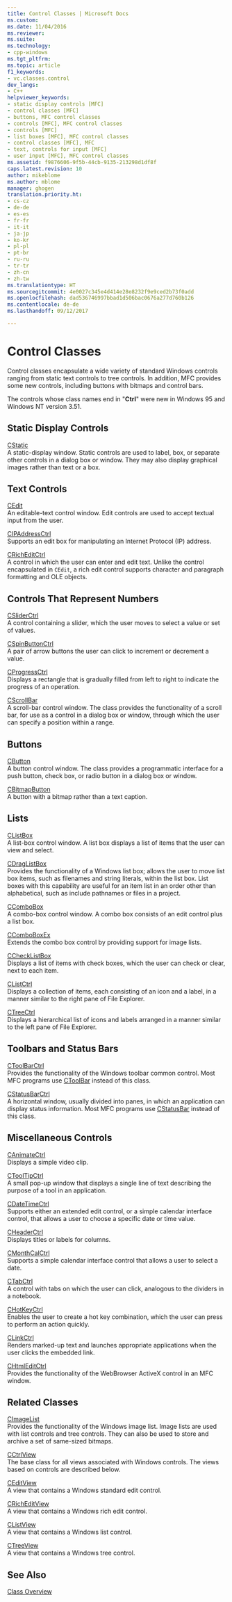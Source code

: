 ```yaml
---
title: Control Classes | Microsoft Docs
ms.custom: 
ms.date: 11/04/2016
ms.reviewer: 
ms.suite: 
ms.technology:
- cpp-windows
ms.tgt_pltfrm: 
ms.topic: article
f1_keywords:
- vc.classes.control
dev_langs:
- C++
helpviewer_keywords:
- static display controls [MFC]
- control classes [MFC]
- buttons, MFC control classes
- controls [MFC], MFC control classes
- controls [MFC]
- list boxes [MFC], MFC control classes
- control classes [MFC], MFC
- text, controls for input [MFC]
- user input [MFC], MFC control classes
ms.assetid: f9876606-9f5b-44cb-9135-213298d1df8f
caps.latest.revision: 10
author: mikeblome
ms.author: mblome
manager: ghogen
translation.priority.ht:
- cs-cz
- de-de
- es-es
- fr-fr
- it-it
- ja-jp
- ko-kr
- pl-pl
- pt-br
- ru-ru
- tr-tr
- zh-cn
- zh-tw
ms.translationtype: HT
ms.sourcegitcommit: 4e0027c345e4d414e28e8232f9e9ced2b73f0add
ms.openlocfilehash: dad536746997bbad1d506bac0676a277d760b126
ms.contentlocale: de-de
ms.lasthandoff: 09/12/2017

---
```

# <a name="control-classes"></a>Control Classes
Control classes encapsulate a wide variety of standard Windows controls ranging from static text controls to tree controls. In addition, MFC provides some new controls, including buttons with bitmaps and control bars.  
  
 The controls whose class names end in "**Ctrl**" were new in Windows 95 and Windows NT version 3.51.  
  
## <a name="static-display-controls"></a>Static Display Controls  
 [CStatic](../mfc/reference/cstatic-class.md)  
 A static-display window. Static controls are used to label, box, or separate other controls in a dialog box or window. They may also display graphical images rather than text or a box.  
  
## <a name="text-controls"></a>Text Controls  
 [CEdit](../mfc/reference/cedit-class.md)  
 An editable-text control window. Edit controls are used to accept textual input from the user.  
  
 [CIPAddressCtrl](../mfc/reference/cipaddressctrl-class.md)  
 Supports an edit box for manipulating an Internet Protocol (IP) address.  
  
 [CRichEditCtrl](../mfc/reference/cricheditctrl-class.md)  
 A control in which the user can enter and edit text. Unlike the control encapsulated in `CEdit`, a rich edit control supports character and paragraph formatting and OLE objects.  
  
## <a name="controls-that-represent-numbers"></a>Controls That Represent Numbers  
 [CSliderCtrl](../mfc/reference/csliderctrl-class.md)  
 A control containing a slider, which the user moves to select a value or set of values.  
  
 [CSpinButtonCtrl](../mfc/reference/cspinbuttonctrl-class.md)  
 A pair of arrow buttons the user can click to increment or decrement a value.  
  
 [CProgressCtrl](../mfc/reference/cprogressctrl-class.md)  
 Displays a rectangle that is gradually filled from left to right to indicate the progress of an operation.  
  
 [CScrollBar](../mfc/reference/cscrollbar-class.md)  
 A scroll-bar control window. The class provides the functionality of a scroll bar, for use as a control in a dialog box or window, through which the user can specify a position within a range.  
  
## <a name="buttons"></a>Buttons  
 [CButton](../mfc/reference/cbutton-class.md)  
 A button control window. The class provides a programmatic interface for a push button, check box, or radio button in a dialog box or window.  
  
 [CBitmapButton](../mfc/reference/cbitmapbutton-class.md)  
 A button with a bitmap rather than a text caption.  
  
## <a name="lists"></a>Lists  
 [CListBox](../mfc/reference/clistbox-class.md)  
 A list-box control window. A list box displays a list of items that the user can view and select.  
  
 [CDragListBox](../mfc/reference/cdraglistbox-class.md)  
 Provides the functionality of a Windows list box; allows the user to move list box items, such as filenames and string literals, within the list box. List boxes with this capability are useful for an item list in an order other than alphabetical, such as include pathnames or files in a project.  
  
 [CComboBox](../mfc/reference/ccombobox-class.md)  
 A combo-box control window. A combo box consists of an edit control plus a list box.  
  
 [CComboBoxEx](../mfc/reference/ccomboboxex-class.md)  
 Extends the combo box control by providing support for image lists.  
  
 [CCheckListBox](../mfc/reference/cchecklistbox-class.md)  
 Displays a list of items with check boxes, which the user can check or clear, next to each item.  
  
 [CListCtrl](../mfc/reference/clistctrl-class.md)  
 Displays a collection of items, each consisting of an icon and a label, in a manner similar to the right pane of File Explorer.  
  
 [CTreeCtrl](../mfc/reference/ctreectrl-class.md)  
 Displays a hierarchical list of icons and labels arranged in a manner similar to the left pane of File Explorer.  
  
## <a name="toolbars-and-status-bars"></a>Toolbars and Status Bars  
 [CToolBarCtrl](../mfc/reference/ctoolbarctrl-class.md)  
 Provides the functionality of the Windows toolbar common control. Most MFC programs use [CToolBar](../mfc/reference/ctoolbar-class.md) instead of this class.  
  
 [CStatusBarCtrl](../mfc/reference/cstatusbarctrl-class.md)  
 A horizontal window, usually divided into panes, in which an application can display status information. Most MFC programs use [CStatusBar](../mfc/reference/cstatusbar-class.md) instead of this class.  
  
## <a name="miscellaneous-controls"></a>Miscellaneous Controls  
 [CAnimateCtrl](../mfc/reference/canimatectrl-class.md)  
 Displays a simple video clip.  
  
 [CToolTipCtrl](../mfc/reference/ctooltipctrl-class.md)  
 A small pop-up window that displays a single line of text describing the purpose of a tool in an application.  
  
 [CDateTimeCtrl](../mfc/reference/cdatetimectrl-class.md)  
 Supports either an extended edit control, or a simple calendar interface control, that allows a user to choose a specific date or time value.  
  
 [CHeaderCtrl](../mfc/reference/cheaderctrl-class.md)  
 Displays titles or labels for columns.  
  
 [CMonthCalCtrl](../mfc/reference/cmonthcalctrl-class.md)  
 Supports a simple calendar interface control that allows a user to select a date.  
  
 [CTabCtrl](../mfc/reference/ctabctrl-class.md)  
 A control with tabs on which the user can click, analogous to the dividers in a notebook.  
  
 [CHotKeyCtrl](../mfc/reference/chotkeyctrl-class.md)  
 Enables the user to create a hot key combination, which the user can press to perform an action quickly.  
  
 [CLinkCtrl](../mfc/reference/clinkctrl-class.md)  
 Renders marked-up text and launches appropriate applications when the user clicks the embedded link.  
  
 [CHtmlEditCtrl](../mfc/reference/chtmleditctrl-class.md)  
 Provides the functionality of the WebBrowser ActiveX control in an MFC window.  
  
## <a name="related-classes"></a>Related Classes  
 [CImageList](../mfc/reference/cimagelist-class.md)  
 Provides the functionality of the Windows image list. Image lists are used with list controls and tree controls. They can also be used to store and archive a set of same-sized bitmaps.  
  
 [CCtrlView](../mfc/reference/cctrlview-class.md)  
 The base class for all views associated with Windows controls. The views based on controls are described below.  
  
 [CEditView](../mfc/reference/ceditview-class.md)  
 A view that contains a Windows standard edit control.  
  
 [CRichEditView](../mfc/reference/cricheditview-class.md)  
 A view that contains a Windows rich edit control.  
  
 [CListView](../mfc/reference/clistview-class.md)  
 A view that contains a Windows list control.  
  
 [CTreeView](../mfc/reference/ctreeview-class.md)  
 A view that contains a Windows tree control.  
  
## <a name="see-also"></a>See Also  
 [Class Overview](../mfc/class-library-overview.md)


